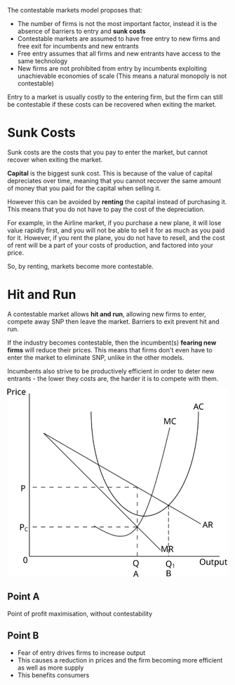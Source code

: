 The contestable markets model proposes that:
- The number of firms is not the most important factor, instead it is the absence of barriers to entry and **sunk costs**
- Contestable markets are assumed to have free entry to new firms and free exit for incumbents and new entrants
- Free entry assumes that all firms and new entrants have access to the same technology
- New firms are not prohibited from entry by incumbents exploiting unachievable economies of scale (This means a natural monopoly is not contestable)

Entry to a market is usually costly to the entering firm, but the firm can still be contestable if these costs can be recovered when exiting the market.

# Sunk Costs #
Sunk costs are the costs that you pay to enter the market, but cannot recover when exiting the market.

**Capital** is the biggest sunk cost.
This is because of the value of capital depreciates over time, meaning that you cannot recover the same amount of money that you paid for the capital when selling it.

However this can be avoided by **renting** the capital instead of purchasing it. This means that you do not have to pay the cost of the depreciation.

For example, in the Airline market, if you purchase a new plane, it will lose value rapidly first, and you will not be able to sell it for as much as you paid for it.
However, if you rent the plane, you do not have to resell, and the cost of rent will be a part of your costs of production, and factored into your price.

So, by renting, markets become more contestable.

# Hit and Run #
A contestable market allows **hit and run**, allowing new firms to enter, compete away SNP then leave the market. Barriers to exit prevent hit and run.

If the industry becomes contestable, then the incumbent(s) **fearing new firms** will reduce their prices.
This means that firms don't even have to enter the market to eliminate SNP, unlike in the other models.

Incumbents also strive to be productively efficient in order to deter new entrants - the lower they costs are, the harder it is to compete with them.

![Contestable markets diagram](diagrams/contestable_markets.svg#mono-black)

## Point A ##
Point of profit maximisation, without contestability

## Point B ##
- Fear of entry drives firms to increase output
- This causes a reduction in prices and the firm becoming more efficient as well as more supply
- This benefits consumers